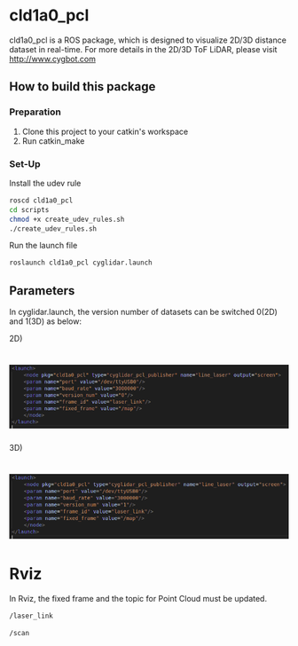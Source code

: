 # cld1a0_pcl
cld1a0_pcl is a ROS package, which is designed to visualize 2D/3D distance dataset in real-time.
For more details in the 2D/3D ToF LiDAR, please visit http://www.cygbot.com

## How to build this package

### Preparation
1) Clone this project to your catkin's workspace
2) Run catkin_make

### Set-Up
Install the udev rule
```bash
roscd cld1a0_pcl
cd scripts
chmod +x create_udev_rules.sh
./create_udev_rules.sh
```

Run the launch file
```bash
roslaunch cld1a0_pcl cyglidar.launch
```

## Parameters
In cyglidar.launch, the version number of datasets can be switched 0(2D) and 1(3D) as below:

2D)
<h1 align="left">
  <img src="screenshots/param_2d.png" width="600"/>
</h1>

3D)
<h1 align="left">
  <img src="screenshots/param_3d.png" width="600"/>
</h1>

# Rviz
In Rviz, the fixed frame and the topic for Point Cloud must be updated.
```bash
/laser_link
```

```bash
/scan
```
